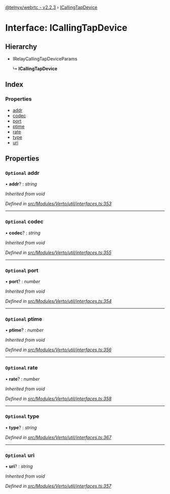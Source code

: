 [@telnyx/webrtc - v2.2.3](../README.md) › [ICallingTapDevice](icallingtapdevice.md)

# Interface: ICallingTapDevice

## Hierarchy

* IRelayCallingTapDeviceParams

  ↳ **ICallingTapDevice**

## Index

### Properties

* [addr](icallingtapdevice.md#optional-addr)
* [codec](icallingtapdevice.md#optional-codec)
* [port](icallingtapdevice.md#optional-port)
* [ptime](icallingtapdevice.md#optional-ptime)
* [rate](icallingtapdevice.md#optional-rate)
* [type](icallingtapdevice.md#optional-type)
* [uri](icallingtapdevice.md#optional-uri)

## Properties

### `Optional` addr

• **addr**? : *string*

*Inherited from void*

*Defined in [src/Modules/Verto/util/interfaces.ts:353](https://github.com/team-telnyx/webrtc/blob/main/packages/js/src/Modules/Verto/util/interfaces.ts#L353)*

___

### `Optional` codec

• **codec**? : *string*

*Inherited from void*

*Defined in [src/Modules/Verto/util/interfaces.ts:355](https://github.com/team-telnyx/webrtc/blob/main/packages/js/src/Modules/Verto/util/interfaces.ts#L355)*

___

### `Optional` port

• **port**? : *number*

*Inherited from void*

*Defined in [src/Modules/Verto/util/interfaces.ts:354](https://github.com/team-telnyx/webrtc/blob/main/packages/js/src/Modules/Verto/util/interfaces.ts#L354)*

___

### `Optional` ptime

• **ptime**? : *number*

*Inherited from void*

*Defined in [src/Modules/Verto/util/interfaces.ts:356](https://github.com/team-telnyx/webrtc/blob/main/packages/js/src/Modules/Verto/util/interfaces.ts#L356)*

___

### `Optional` rate

• **rate**? : *number*

*Inherited from void*

*Defined in [src/Modules/Verto/util/interfaces.ts:358](https://github.com/team-telnyx/webrtc/blob/main/packages/js/src/Modules/Verto/util/interfaces.ts#L358)*

___

### `Optional` type

• **type**? : *string*

*Defined in [src/Modules/Verto/util/interfaces.ts:367](https://github.com/team-telnyx/webrtc/blob/main/packages/js/src/Modules/Verto/util/interfaces.ts#L367)*

___

### `Optional` uri

• **uri**? : *string*

*Inherited from void*

*Defined in [src/Modules/Verto/util/interfaces.ts:357](https://github.com/team-telnyx/webrtc/blob/main/packages/js/src/Modules/Verto/util/interfaces.ts#L357)*
